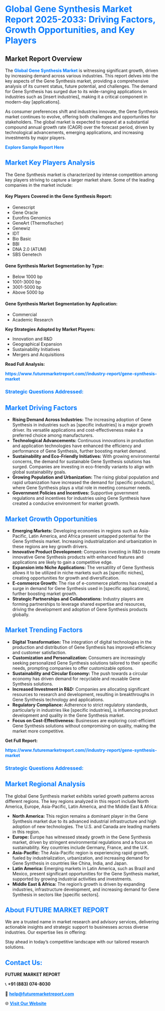 <h1 style="color: #007BFF;">Global Gene Synthesis Market Report 2025-2033: Driving Factors, Growth Opportunities, and Key Players</h1>

<section id="overview">
<h2>Market Report Overview</h2>
<p>The <a href="https://www.futuremarketreport.com//industry-report/gene-synthesis-market" style="color: #007BFF; text-decoration: none;"><strong>Global Gene Synthesis Market</strong></a> is witnessing significant growth, driven by increasing demand across various industries. This report delves into the key aspects of the Gene Synthesis market, providing a comprehensive analysis of its current status, future potential, and challenges. The demand for Gene Synthesis has surged due to its wide-ranging applications in industries such as [insert industries], making it a critical component in modern-day [applications].</p>
<p>As consumer preferences shift and industries innovate, the Gene Synthesis market continues to evolve, offering both challenges and opportunities for stakeholders. The global market is expected to expand at a substantial compound annual growth rate (CAGR) over the forecast period, driven by technological advancements, emerging applications, and increasing investments by major players.</p>
</section>

<section id="overview">
<p><a href="https://www.futuremarketreport.com//request-sample/reportId=80356" style="color: #007BFF; text-decoration: none;"><strong>Explore Sample Report Here</strong></a></p>
</section>

<section id="key-players">
<h2 style="color: #007BFF;">Market Key Players Analysis</h2>
<p>The Gene Synthesis market is characterized by intense competition among key players striving to capture a larger market share. Some of the leading companies in the market include:</p>
<h4>Key Players Covered in the Gene Synthesis Report:</h4>
<ul><li>Genescript</li><li>Gene Oracle</li><li>Eurofins Genomics</li><li>GeneArt (Thermofischer)</li><li>Genewiz</li><li>IDT</li><li>Bio Basic</li><li>BBI</li><li>DNA 2.0 (ATUM)</li><li>SBS Genetech</li></ul>
<h4>Gene Synthesis Market Segmentation by Type:</h4>
<ul><li>Below 1000 bp</li><li>1001-3000 bp</li><li>3001-5000 bp</li><li>Above 5000 bp</li></ul>

<h4>Gene Synthesis Market Segmentation by Application:</h4>
<ul><li>Commercial</li><li>Academic Research</li></ul>
<p><strong>Key Strategies Adopted by Market Players:</strong></p>
<ul>
<li>Innovation and R&D</li>
<li>Geographical Expansion</li>
<li>Sustainability Initiatives</li>
<li>Mergers and Acquisitions</li>
</ul>
</section>

<section>
<p><strong>Read Full Analysis: </strong></p><a href="https://www.futuremarketreport.com//industry-report/gene-synthesis-market" style="color: #007BFF; text-decoration: none;"><strong>https://www.futuremarketreport.com//industry-report/gene-synthesis-market</strong></a>
<h3 style="color: #007BFF;">Strategic Questions Addressed:</h3>
</section>

<section id="driving-factors">
<h2 style="color: #007BFF;">Market Driving Factors</h2>
<ul>
<li><strong>Rising Demand Across Industries:</strong> The increasing adoption of Gene Synthesis in industries such as [specific industries] is a major growth driver. Its versatile applications and cost-effectiveness make it a preferred choice among manufacturers.</li>
<li><strong>Technological Advancements:</strong> Continuous innovations in production and application technologies have enhanced the efficiency and performance of Gene Synthesis, further boosting market demand.</li>
<li><strong>Sustainability and Eco-Friendly Initiatives:</strong> With growing environmental concerns, the demand for sustainable Gene Synthesis solutions has surged. Companies are investing in eco-friendly variants to align with global sustainability goals.</li>
<li><strong>Growing Population and Urbanization:</strong> The rising global population and rapid urbanization have increased the demand for [specific products], where Gene Synthesis plays a vital role in meeting consumer needs.</li>
<li><strong>Government Policies and Incentives:</strong> Supportive government regulations and incentives for industries using Gene Synthesis have created a conducive environment for market growth.</li>
</ul>
</section>

<section id="growth-opportunities">
<h2 style="color: #007BFF;">Market Growth Opportunities</h2>
<ul>
<li><strong>Emerging Markets:</strong> Developing economies in regions such as Asia-Pacific, Latin America, and Africa present untapped potential for the Gene Synthesis market. Increasing industrialization and urbanization in these regions are key growth drivers.</li>
<li><strong>Innovative Product Development:</strong> Companies investing in R&D to create innovative Gene Synthesis products with enhanced features and applications are likely to gain a competitive edge.</li>
<li><strong>Expansion into Niche Applications:</strong> The versatility of Gene Synthesis allows it to be utilized in niche markets such as [specific niches], creating opportunities for growth and diversification.</li>
<li><strong>E-commerce Growth:</strong> The rise of e-commerce platforms has created a surge in demand for Gene Synthesis used in [specific applications], further boosting market growth.</li>
<li><strong>Strategic Partnerships and Collaborations:</strong> Industry players are forming partnerships to leverage shared expertise and resources, driving the development and adoption of Gene Synthesis products globally.</li>
</ul>
</section>

<section id="trending-factors">
<h2 style="color: #007BFF;">Market Trending Factors</h2>
<ul>
<li><strong>Digital Transformation:</strong> The integration of digital technologies in the production and distribution of Gene Synthesis has improved efficiency and customer satisfaction.</li>
<li><strong>Customization and Personalization:</strong> Consumers are increasingly seeking personalized Gene Synthesis solutions tailored to their specific needs, prompting companies to offer customizable options.</li>
<li><strong>Sustainability and Circular Economy:</strong> The push towards a circular economy has driven demand for recyclable and reusable Gene Synthesis solutions.</li>
<li><strong>Increased Investment in R&D:</strong> Companies are allocating significant resources to research and development, resulting in breakthroughs in Gene Synthesis technology and applications.</li>
<li><strong>Regulatory Compliance:</strong> Adherence to strict regulatory standards, particularly in industries like [specific industries], is influencing product development and quality in the Gene Synthesis market.</li>
<li><strong>Focus on Cost-Effectiveness:</strong> Businesses are exploring cost-efficient Gene Synthesis solutions without compromising on quality, making the market more competitive.</li>
</ul>
</section>

<section>
<p><strong>Get Full Report: </strong></p><a href="https://www.futuremarketreport.com//industry-report/gene-synthesis-market" style="color: #007BFF; text-decoration: none;"><strong>https://www.futuremarketreport.com//industry-report/gene-synthesis-market</strong></a>
<h3 style="color: #007BFF;">Strategic Questions Addressed:</h3>
</section>


<section id="regional-analysis">
<h2 style="color: #007BFF;">Market Regional Analysis</h2>
<p>The global Gene Synthesis market exhibits varied growth patterns across different regions. The key regions analyzed in this report include North America, Europe, Asia-Pacific, Latin America, and the Middle East & Africa:</p>
<ul>
<li><strong>North America:</strong> This region remains a dominant player in the Gene Synthesis market due to its advanced industrial infrastructure and high adoption of new technologies. The U.S. and Canada are leading markets in this region.</li>
<li><strong>Europe:</strong> Europe has witnessed steady growth in the Gene Synthesis market, driven by stringent environmental regulations and a focus on sustainability. Key countries include Germany, France, and the U.K.</li>
<li><strong>Asia-Pacific:</strong> The Asia-Pacific region is experiencing rapid growth, fueled by industrialization, urbanization, and increasing demand for Gene Synthesis in countries like China, India, and Japan.</li>
<li><strong>Latin America:</strong> Emerging markets in Latin America, such as Brazil and Mexico, present significant opportunities for the Gene Synthesis market, supported by growing industrial activities and investments.</li>
<li><strong>Middle East & Africa:</strong> The region’s growth is driven by expanding industries, infrastructure development, and increasing demand for Gene Synthesis in sectors like [specific sectors].</li>
</ul>
</section>

<footer>
<h2 style="color: #007BFF;">About FUTURE MARKET REPORT</h2>
<p>We are a trusted name in market research and advisory services, delivering actionable insights and strategic support to businesses across diverse industries. Our expertise lies in offering:</p>

<p>Stay ahead in today’s competitive landscape with our tailored research solutions.</p>

<h2 style="color: #007BFF;">Contact Us:</h2>
<p><strong>FUTURE MARKET REPORT</strong></p>
<p>📞 <strong>+91 (883) 074-8030</strong></p>
<p>📧 <strong><a href="mailto:help@futuremarketreport.com" style="color: #007BFF;">help@futuremarketreport.com</a></strong></p>
<p>🌐 <strong><a href="https://www.futuremarketreport.com/" style="color: #007BFF;">Visit Our Website</a></strong></p>
</footer>